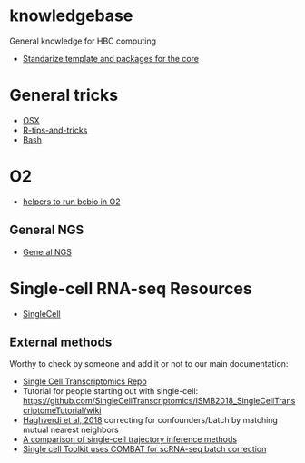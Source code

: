 # knowledgebase
General knowledge for HBC computing

* [Standarize template and packages for the core](http://bioinformatics.sph.harvard.edu/hbcABC/)

# General tricks

* [OSX](https://github.com/hbc/knowledgebase/blob/master/OSX.md)
* [R-tips-and-tricks](https://github.com/hbc/knowledgebase/blob/master/R-tips-and-tricks.md)
* [Bash](https://github.com/hbc/knowledgebase/blob/master/Bash.md)

# O2

* [helpers to run bcbio in O2](https://code.harvard.edu/HSPH/hbc_bcbio_o2)

## General NGS

* [General NGS](https://github.com/hbc/knowledgebase/blob/master/GeneralNGS.md)

# Single-cell RNA-seq Resources

* [SingleCell](https://github.com/hbc/knowledgebase/blob/master/Single-Cell.md)

## External methods

Worthy to check by someone and add it or not to our main documentation:

* [Single Cell Transcriptomics Repo](https://github.com/SingleCellTranscriptomics)
* Tutorial for people starting out with single-cell: 
https://github.com/SingleCellTranscriptomics/ISMB2018_SingleCellTranscriptomeTutorial/wiki
* [Haghverdi et al, 2018](https://europepmc.org/abstract/med/29608177) correcting for confounders/batch by matching mutual nearest neighbors
* [A comparison of single-cell trajectory inference methods](https://www.biorxiv.org/content/early/2018/03/05/276907)
* [Single cell Toolkit uses COMBAT for scRNA-seq batch correction](https://compbiomed.github.io/sctk_docs/articles/v03-tab01_Upload.html)

